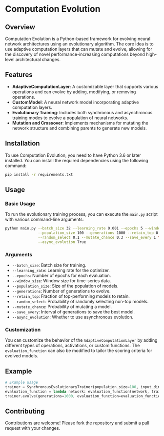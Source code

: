 # Computation Evolution

## Overview

Computation Evolution is a Python-based framework for evolving neural network architectures using an evolutionary algorithm. The core idea is to use adaptive computation layers that can mutate and evolve, allowing for the discovery of novel performance-increasing computations beyond high-level architectural changes.

## Features

- **AdaptiveComputationLayer**: A customizable layer that supports various operations and can evolve by adding, modifying, or removing operations.
- **CustomModel**: A neural network model incorporating adaptive computation layers.
- **Evolutionary Training**: Includes both synchronous and asynchronous training modes to evolve a population of neural networks.
- **Mutation and Crossover**: Implements mechanisms for mutating the network structure and combining parents to generate new models.

## Installation

To use Computation Evolution, you need to have Python 3.6 or later installed. You can install the required dependencies using the following command:

```bash
pip install -r requirements.txt
```

## Usage

### Basic Usage

To run the evolutionary training process, you can execute the `main.py` script with various command-line arguments:

```bash
python main.py --batch_size 32 --learning_rate 0.001 --epochs 5 --window_size 10 \
               --population_size 100 --generations 1000 --retain_top 0.5 \
               --random_select 0.1 --mutate_chance 0.3 --save_every 1 \
               --async_evolution True
```

### Arguments

- `--batch_size`: Batch size for training.
- `--learning_rate`: Learning rate for the optimizer.
- `--epochs`: Number of epochs for each evaluation.
- `--window_size`: Window size for time-series data.
- `--population_size`: Size of the population of models.
- `--generations`: Number of generations to evolve.
- `--retain_top`: Fraction of top-performing models to retain.
- `--random_select`: Probability of randomly selecting non-top models.
- `--mutate_chance`: Probability of mutating a model.
- `--save_every`: Interval of generations to save the best model.
- `--async_evolution`: Whether to use asynchronous evolution.

### Customization

You can customize the behavior of the `AdaptiveComputationLayer` by adding different types of operations, activations, or custom functions. The `evaluation_function` can also be modified to tailor the scoring criteria for evolved models.

## Example

```python
# Example usage
trainer = SynchronousEvolutionaryTrainer(population_size=100, input_dim=10, output_dim=1)
evaluation_function = lambda network: evaluation_function(network, train_loader, val_loader, 5, 0.001, 32, 'cuda')
trainer.evolve(generations=1000, evaluation_function=evaluation_function, retain_top=0.5, random_select=0.1, mutate_chance=0.3)
```

## Contributing

Contributions are welcome! Please fork the repository and submit a pull request with your changes.
